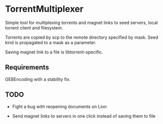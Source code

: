 # TorrentMultiplexer

Simple tool for multiplexing torrents and magnet links to
seed servers, local torrent client and filesystem.

Torrents are copied by scp to the remote directory specified by mask.
Seed kind is propagated to a mask as a parameter.

Saving magnet link to a file is libtorrent-specific.

## Requirements

GEBEncoding with a stability fix.

## TODO

  * Fight a bug with reopening documents on Lion

  * Send magnet links to servers in one click instead of saving them to file

<!--vim: ft=markdown, expandtab -->

